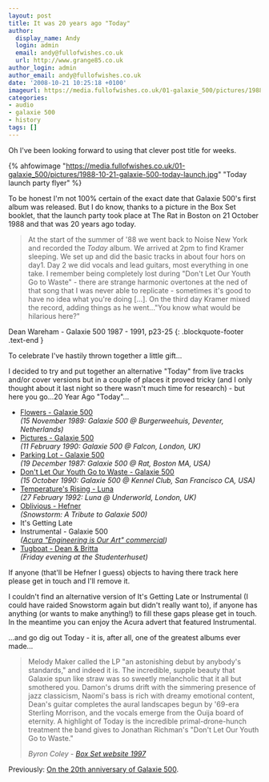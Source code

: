 ```yaml
---
layout: post
title: It was 20 years ago "Today"
author:
  display_name: Andy
  login: admin
  email: andy@fullofwishes.co.uk
  url: http://www.grange85.co.uk
author_login: admin
author_email: andy@fullofwishes.co.uk
date: '2008-10-21 10:25:18 +0100'
imageurl: https://media.fullofwishes.co.uk/01-galaxie_500/pictures/1988-10-21-galaxie-500-today-launch.jpg
categories:
- audio
- galaxie 500
- history
tags: []
---
```

Oh I've been looking forward to using that clever post title for weeks.

{% ahfowimage "https://media.fullofwishes.co.uk/01-galaxie_500/pictures/1988-10-21-galaxie-500-today-launch.jpg" "Today launch party flyer" %}

To be honest I'm not 100% certain of the exact date that Galaxie 500's first album was released. But I do know, thanks to a picture in the Box Set booklet, that the launch party took place at The Rat in Boston on 21 October 1988 and that was 20 years ago today.

> At the start of the summer of '88 we went back to Noise New York and recorded the _Today_ album. We arrived at 2pm to find Kramer sleeping. We set up and did the basic tracks in about four hors on day1. Day 2 we did vocals and lead guitars, most everything in one take. I remember being completely lost during "Don't Let Our Youth Go to Waste" - there are strange harmonic overtones at the ned of that song that I was never able to replicate - sometimes it's good to have no idea what you're doing [...]. On the third day Kramer mixed the record, adding things as he went..."You know what would be hilarious here?"

Dean Wareham - Galaxie 500 1987 - 1991, p23-25
{: .blockquote-footer .text-end }

<p>To celebrate I've hastily thrown together a little gift...</p>
<p><a id="more"></a><a id="more-866"></a></p>
<p>I decided to try and put together an alternative "Today" from live tracks and/or cover versions but in a couple of places it proved tricky (and I only thought about it last night so there wasn't much time for research) - but here you go...20 Year Ago "Today"...</p>
<ul>
<li><a href="http://www.box.net/shared/cs56requ5v">Flowers - Galaxie 500</a> <br/><em>(15 November 1989: Galaxie 500 @ Burgerweehuis, Deventer, Netherlands)</em></li>
<li><a href="http://www.box.net/shared/oe7za45rdm">Pictures - Galaxie 500</a> <br/><em>(11 February 1990: Galaxie 500 @ Falcon, London, UK)</em></li>
<li><a href="http://www.box.net/shared/hmfp9lvd7s">Parking Lot - Galaxie 500</a> <br/><em>(19 December 1987: Galaxie 500 @ Rat, Boston MA, USA)</em></li>
<li><a href="http://www.box.net/shared/k6tduybg8x">Don't Let Our Youth Go to Waste -  Galaxie 500</a> <br/><em>(15 October 1990: Galaxie 500 @ Kennel Club, San Francisco CA, USA)</em></li>
<li><a href="http://www.box.net/shared/6c2p7xlhau">Temperature's Rising - Luna</a> <br/><em>(27 February 1992: Luna @ Underworld, London, UK)</em></li>
<li><a href="http://www.box.net/shared/hqj4yy30a4">Oblivious - Hefner</a> <br/><em>(<span class="removed_link" title="https://db.fullofwishes.co.uk/discography/album/145/">Snowstorm: A Tribute to Galaxie 500</span>)</em></li>
<li>It's Getting Late</li>
<li>Instrumental - Galaxie 500 <br/><em>(<a href="http://uk.youtube.com/watch?v=naPtNSN5r-o">Acura "Engineering is Our Art" commercial</a>)</em></li>
<li><a href="http://www.box.net/shared/08tkuo1ud9">Tugboat - Dean & Britta</a> <br/><em>(Friday evening at the Studenterhuset)</em></li>
</ul>
<p>If anyone (that'll be Hefner I guess) objects to having there track here please get in touch and I'll remove it.</p>
<p>I couldn't find an alternative version of It's Getting Late or Instrumental (I could have raided <span class="removed_link" title="https://db.fullofwishes.co.uk/discography/album/145/">Snowstorm</span> again but didn't really want to), if anyone has anything (or wants to make anything!) to fill these gaps please get in touch. In the meantime you can enjoy the Acura advert that featured Instrumental.</p>
<p><figure class="caption "><figcaption class="caption-text"></figcaption></figure></p>
<p>...and go dig out Today - it is, after all, one of the greatest albums ever made...</p>
<blockquote><p>Melody Maker called the LP "an astonishing debut by anybody's standards," and indeed it is. The incredible, supple beauty that Galaxie spun like straw was so sweetly melancholic that it all but smothered you. Damon's drums drift with the simmering presence of jazz classicism, Naomi's bass is rich with dreamy emotional content, Dean's guitar completes the aural landscapes begun by '69-era Sterling Morrison, and the vocals emerge from the Ouija board of eternity. A highlight of Today is the incredible primal-drone-hunch treatment the band gives to Jonathan Richman's "Don't Let Our Youth Go to Waste."</p>
<p><em>Byron Coley - <a href="https://static.fullofwishes.co.uk/galaxie500box/pr2.html">Box Set website 1997</a></em></p>
</blockquote>
<p>Previously: <a href="/2007/08/28/on-the-20th-anniversary-of-galaxie-500/">On the 20th anniversary of Galaxie 500</a>.</p>
